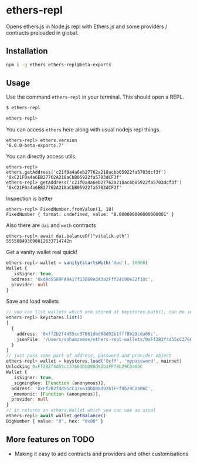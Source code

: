 # ethers-repl

Opens ethers.js in Node.js repl with Ethers.js and some providers / contracts preloaded in global.

## Installation

```sh
npm i -g ethers ethers-repl@beta-exports
```

## Usage

Use the command `ethers-repl` in your terminal. This should open a REPL.

```ts
$ ethers-repl

ethers-repl>
```

You can access `ethers` here along with usual nodejs repl things.

```
ethers-repl> ethers.version
'6.0.0-beta-exports.7'
```

You can directly access utils.

```
ethers-repl> ethers.getAddress('c21f0a4a6eb27762a218acbb05922fa5703dcf3f')
'0xC21F0a4a6EB27762A218aCbB05922fa5703dCF3f'
ethers-repl> getAddress('c21f0a4a6eb27762a218acbb05922fa5703dcf3f')
'0xC21F0a4a6EB27762A218aCbB05922fa5703dCF3f'
```

Inspection is better

```
ethers-repl> FixedNumber.fromValue(1, 18)
FixedNumber { format: undefined, value: "0.000000000000000001" }
```

Also there are `dai` and `weth` contracts

```
ethers-repl> await dai.balanceOf("vitalik.eth")
555508493698012633714742n
```

Get a vanity wallet real quick!

```ts
ethers-repl> wallet = vanity(startsWith('dad'), 10000)
Wallet {
  _isSigner: true,
  address: '0xdAd5589FA9A17f13B69a3A3a2Fff24190e22f18c',
  provider: null
}
```

Save and load wallets

```ts
// you can list wallets which are stored at keystores.path(), can be set with env var: ETHERS_REPL_KEYSTORES_PATH
ethers-repl> keystores.list()
[
  {
    address: '0xff2b2f4d55cc37661dbd88d92b1fff8b29cda06c',
    jsonFile: '/Users/sohamzemse/ethers-repl-wallets/0xFf2B2f4d55cC37661DbD88d92b1FFf8b29CDa06C.json'
  }
]
// just pass some part of address, password and provider object
ethers-repl> wallet = keystores.load('0xff', 'mypassword', mainnet)
Unlocking 0xFf2B2f4d55cC37661DbD88d92b1FFf8b29CDa06C
Wallet {
  _isSigner: true,
  _signingKey: [Function (anonymous)],
  address: '0xFf2B2f4d55cC37661DbD88d92b1FFf8b29CDa06C',
  _mnemonic: [Function (anonymous)],
  provider: null
}
// it returns an ethers.Wallet which you can use as usual
ethers-repl> await wallet.getBalance()
BigNumber { value: "0", hex: "0x00" }
```

## More features on TODO

- Making it easy to add contracts and providers and other customisations
